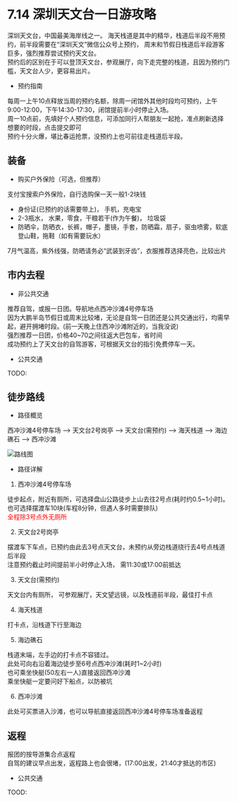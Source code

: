 # 7.14 深圳天文台一日游攻略

深圳天文台，中国最美海岸线之一。 海天栈道是其中的精华，栈道后半段不用预约，前半段需要在“深圳天文”微信公众号上预约， 周末和节假日栈道后半段游客巨多，强烈推荐尝试预约天文台。  
预约后的区别在于可以登顶天文台，参观展厅，向下走完整的栈道，且因为预约门槛，天文台人少，更容易出片。  

- 预约指南

每周一上午10点释放当周的预约名额，除周一闭馆外其他时段均可预约，上午9:00-12:00，下午14:30-17:30，闭馆提前半小时停止入场。  
周一10点前，先填好个人预约信息，可添加同行人帮朋友一起抢，准点刷新选择想要的时段，点击提交即可  
预约十分火爆，堪比春运抢票，没预约上也可前往走栈道后半段。  

## 装备

- 购买户外保险（可选，但推荐）

支付宝搜索户外保险，自行选购保一天一般1-2块钱  

- 身份证(已预约的话需要带上)， 手机，充电宝
- 2-3瓶水， 水果，零食，干粮若干(作为午餐)， 垃圾袋
- 防晒伞，防晒衣，长裤，帽子，墨镜，手套，防晒霜，扇子，驱虫喷雾，软底登山鞋，拖鞋（如有需要玩水）

7月气温高，紫外线强，防晒请务必“武装到牙齿”，衣服推荐选择亮色，比较出片

## 市内去程

- 非公共交通

推荐自驾，或报一日团。导航地点西冲沙滩4号停车场  
因为大鹏半岛节假日或周末比较堵，无论是自驾一日团还是公共交通出行，均需早起，避开拥堵时段。(前一天晚上住西冲沙滩附近的，当我没说)  
强烈推荐一日团，价格40~70之间往返大巴包车，省时间  
成功预约上了天文台的自驾游客，可根据天文台的指引免费停车一天。

- 公共交通

TODO: 

## 徒步路线

- 路径概览

西冲沙滩4号停车场 --> 天文台2号岗亭 --> 天文台(需预约) --> 海天栈道 --> 海边礁石 --> 西冲沙滩

<picture>
  <source srcset=""/>
  <img src="./map.jpg" alt="路线图"/>
</picture>

- 路径详解

1. 西冲沙滩4号停车场

徒步起点，附近有厕所，可选择盘山公路徒步上山去往2号点(耗时约0.5~1小时)。也可选择摆渡车10块(车程8分钟，但遇人多时需要排队)  
<string style="color:red;">全程除3号点外无厕所</strong>  

2. 天文台2号岗亭

摆渡车下车点，已预约由此去3号点天文台，未预约从旁边栈道绕行去4号点栈道后半段  
注意预约截止时间提前半小时停止入场， 需11:30或17:00前抵达

3. 天文台(需预约)

天文台内有厕所， 可参观展厅，天文望远镜，以及栈道前半段，最佳打卡点

4. 海天栈道

打卡点，沿栈道下行至海边

5. 海边礁石

栈道末端，左手边的打卡点不容错过。  
此处可向右沿着海边徒步至6号点西冲沙滩(耗时1~2小时)  
也可乘坐快艇(50左右一人)直接返回西冲沙滩  
乘坐快艇一定要问好下船点，以防被坑  

6. 西冲沙滩

此处可买票进入沙滩，也可以导航直接返回西冲沙滩4号停车场准备返程

## 返程

报团的按导游集合点返程  
自驾的建议早点出发，返程路上也会很堵，(17:00出发，21:40才抵达的市区)

- 公共交通

TOOD:
